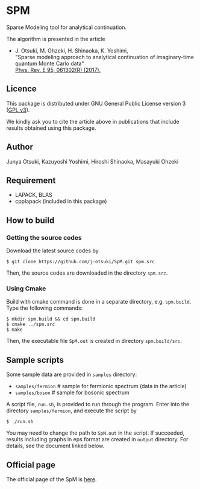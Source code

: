 
SPM
====

Sparse Modeling tool for analytical continuation.

The algorithm is presented in the article

* J. Otsuki, M. Ohzeki, H. Shinaoka, K. Yoshimi,  
"Sparse modeling approach to analytical continuation of imaginary-time quantum Monte Carlo data"  
[Phys. Rev. E 95, 061302(R) (2017).](https://doi.org/10.1103/PhysRevE.95.061302)

## Licence

This package is distributed under GNU General Public License version 3 ([GPL v3](http://www.gnu.org/licenses/gpl-3.0.en.html)).

We kindly ask you to cite the article above
in publications that include results obtained using this package.

## Author
Junya Otsuki, Kazuyoshi Yoshimi, Hiroshi Shinaoka, Masayuki Ohzeki

## Requirement

* LAPACK, BLAS
* cpplapack (included in this package)


## How to build

### Getting the source codes

Download the latest source codes by

	$ git clone https://github.com/j-otsuki/SpM.git spm.src

Then, the source codes are downloaded in the directory ``spm.src``.

### Using Cmake

Build with cmake command is done in a separate directory, e.g. ``spm.build``.
Type the following commands:

	$ mkdir spm.build && cd spm.build
	$ cmake ../spm.src
	$ make

Then, the executable file ``SpM.out`` is created in directory ``spm.build/src``.

## Sample scripts

Some sample data are provided in ``samples`` directory:

* ``samples/fermion``  # sample for fermionic spectrum (data in the article)
* ``samples/boson``  # sample for bosonic spectrum

A script file, `run.sh`, is provided to run through the program.
Enter into the directory `samples/fermion`, and execute the script by

    $ ./run.sh

You may need to change the path to ``SpM.out`` in the script.
If succeeded, results including graphs in eps format are created in ``output`` directory.
For details, see the document linked below.


## Official page
The official page of the SpM is [here](https://spm-lab.github.io/SpM/manual/build/html/index.html).  
